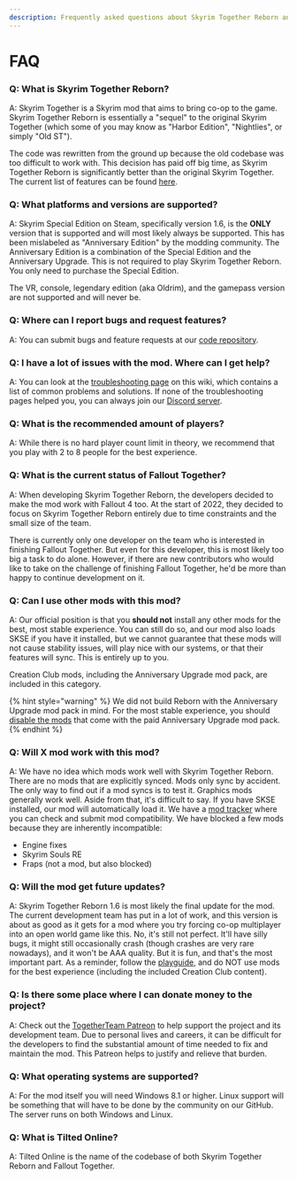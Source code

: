 ```yaml
---
description: Frequently asked questions about Skyrim Together Reborn and Fallout Together.
---
```


# FAQ

### Q: What is Skyrim Together Reborn?

A: Skyrim Together is a Skyrim mod that aims to bring co-op to the game. Skyrim Together Reborn is essentially a "sequel" to the original Skyrim Together (which some of you may know as "Harbor Edition", "Nightlies", or simply "Old ST").

The code was rewritten from the ground up because the old codebase was too difficult to work with. This decision has paid off big time, as Skyrim Together Reborn is significantly better than the original Skyrim Together. The current list of features can be found [here](features.md).

### Q: What platforms and versions are supported?

A: Skyrim Special Edition on Steam, specifically version 1.6, is the **ONLY** version that is supported and will most likely always be supported. This has been mislabeled as "Anniversary Edition" by the modding community. The Anniversary Edition is a combination of the Special Edition and the Anniversary Upgrade. This is not required to play Skyrim Together Reborn. You only need to purchase the Special Edition.

The VR, console, legendary edition (aka Oldrim), and the gamepass version are not supported and will never be.

### Q: Where can I report bugs and request features?

A: You can submit bugs and feature requests at our [code repository](https://github.com/tiltedphoques/TiltedEvolution/issues).

### Q: I have a lot of issues with the mod. Where can I get help?

A: You can look at the [troubleshooting page](../guides/troubleshooting/) on this wiki, which contains a list of common problems and solutions. If none of the troubleshooting pages helped you, you can always join our [Discord server](https://discord.com/invite/skyrimtogether).

### Q: What is the recommended amount of players?

A: While there is no hard player count limit in theory, we recommend that you play with 2 to 8 people for the best experience.

### Q: What is the current status of Fallout Together?

A: When developing Skyrim Together Reborn, the developers decided to make the mod work with Fallout 4 too. At the start of 2022, they decided to focus on Skyrim Together Reborn entirely due to time constraints and the small size of the team.

There is currently only one developer on the team who is interested in finishing Fallout Together. But even for this developer, this is most likely too big a task to do alone. However, if there are new contributors who would like to take on the challenge of finishing Fallout Together, he'd be more than happy to continue development on it.

### Q: Can I use other mods with this mod?

A: Our official position is that you **should not** install any other mods for the best, most stable experience. You can still do so, and our mod also loads SKSE if you have it installed, but we cannot guarantee that these mods will not cause stability issues, will play nice with our systems, or that their features will sync. This is entirely up to you.

Creation Club mods, including the Anniversary Upgrade mod pack, are included in this category.

{% hint style="warning" %}
We did not build Reborn with the Anniversary Upgrade mod pack in mind. For the most stable experience, you should [disable the mods](../guides/client-setup/initial-setup/launching-the-game.md#making-sure-anniversary-upgrade-dlc-is-disabled) that come with the paid Anniversary Upgrade mod pack.
{% endhint %}

### Q: Will X mod work with this mod?

A: We have no idea which mods work well with Skyrim Together Reborn. There are no mods that are explicitly synced. Mods only sync by accident. The only way to find out if a mod syncs is to test it. Graphics mods generally work well. Aside from that, it's difficult to say. If you have SKSE installed, our mod will automatically load it. We have a [mod tracker](https://github.com/tiltedphoques/Mod-Compatibility) where you can check and submit mod compatibility. We have blocked a few mods because they are inherently incompatible:

* Engine fixes
* Skyrim Souls RE
* Fraps (not a mod, but also blocked)

### Q: Will the mod get future updates?

A: Skyrim Together Reborn 1.6 is most likely the final update for the mod. The current development team has put in a lot of work, and this version is about as good as it gets for a mod where you try forcing co-op multiplayer into an open world game like this. No, it's still not perfect. It'll have silly bugs, it might still occasionally crash (though crashes are very rare nowadays), and it won't be AAA quality. But it is fun, and that's the most important part. As a reminder, follow the [playguide](https://wiki.tiltedphoques.com/tilted-online/general-information/playguide), and do NOT use mods for the best experience (including the included Creation Club content).

### Q: Is there some place where I can donate money to the project?

A: Check out the [TogetherTeam Patreon](https://www.patreon.com/user?u=79997498) to help support the project and its development team. Due to personal lives and careers, it can be difficult for the developers to find the substantial amount of time needed to fix and maintain the mod. This Patreon helps to justify and relieve that burden.

### Q: What operating systems are supported?

A: For the mod itself you will need Windows 8.1 or higher. Linux support will be something that will have to be done by the community on our GitHub. The server runs on both Windows and Linux.

### Q: What is Tilted Online?

A: Tilted Online is the name of the codebase of both Skyrim Together Reborn and Fallout Together.
